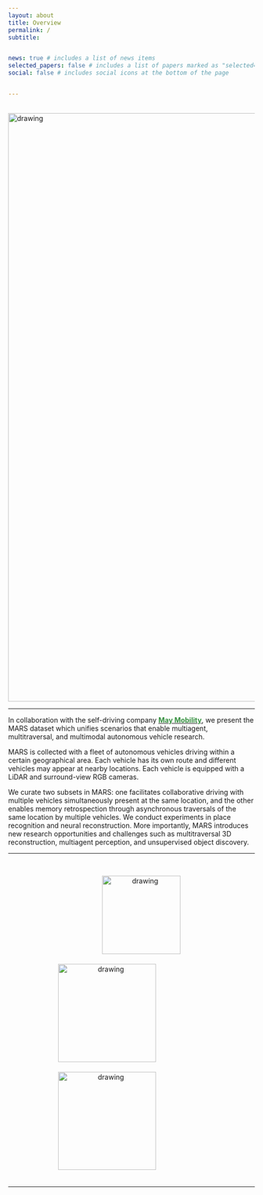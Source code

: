 ```yaml
---
layout: about
title: Overview
permalink: /
subtitle:


news: true # includes a list of news items
selected_papers: false # includes a list of papers marked as "selected={true}"
social: false # includes social icons at the bottom of the page


---
```


<br/>

<img src="/MARS/assets/img/teaser.jpg" alt="drawing" style="width:1200px;" class="center"/>

<br/>

---

In collaboration with the self-driving company [<span style="font-weight: bold; color:#369040">May Mobility</span>](https://maymobility.com/), we present the MARS dataset which unifies scenarios that enable multiagent, multitraversal, and multimodal autonomous vehicle research. 

MARS is collected with a fleet of autonomous vehicles driving within a certain geographical area. 
Each vehicle has its own route and different vehicles may appear at nearby locations. 
Each vehicle is equipped with a LiDAR and surround-view RGB cameras.

We curate two subsets in MARS: one facilitates collaborative driving with multiple vehicles simultaneously present at the same location, and the other enables memory retrospection through asynchronous traversals of the same location by multiple vehicles. 
We conduct experiments in place recognition and neural reconstruction. 
More importantly, MARS introduces new research opportunities and challenges such as multitraversal 3D reconstruction, multiagent perception, and unsupervised object discovery.

---

<br/>

<p style="text-align: center;">
    <a href="https://www.nyu.edu/">
    <img src="/MARS/assets/img/nyu_logo_2.png" alt="drawing" style="width:160px; margin: 0 100px 20px 140px;"></a>
    <a href="https://ai4ce.github.io/">
    <img src="/MARS/assets/img/ai4ce_logo.png" alt="drawing" style="width:200px; margin: 0 100px 20px 0;"/></a>
    <a href="https://maymobility.com/">
    <img src="/MARS/assets/img/may_logo.png" alt="drawing" style="width:200px; margin: 0 100px 20px 0;"/></a>
</p>

---
